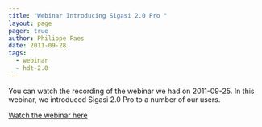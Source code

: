 ```yaml
---
title: "Webinar Introducing Sigasi 2.0 Pro "
layout: page 
pager: true
author: Philippe Faes
date: 2011-09-28
tags: 
  - webinar
  - hdt-2.0
---
```

<div class="content">
<p>You can watch the recording of the webinar we had on 2011-09-25. In this webinar, we introduced Sigasi 2.0 Pro to a number of our users.</p>	<p><a href="https://sigasi.webex.com/sigasi/ldr.php?AT=pb&amp;SP=MC&amp;rID=493192&amp;rKey=15291A20C02476A7" class="elf-external elf-icon">Watch the webinar here</a></p>  </div>

